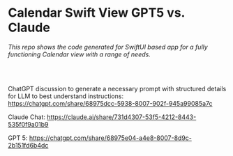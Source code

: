 # Calendar Swift View GPT5 vs. Claude
<i> 
  This repo shows the code generated for SwiftUI based app for a fully functioning Calendar view with a range of needs.
</i>

<br> <br>

ChatGPT discussion to generate a necessary prompt with structured details for LLM to best understand instructions:
https://chatgpt.com/share/68975dcc-5938-8007-902f-945a99085a7c

Claude Chat: 
https://claude.ai/share/731d4307-53f5-4212-8443-535f0f9a01b9

GPT 5:
https://chatgpt.com/share/68975e04-a4e8-8007-8d9c-2b151fd6b4dc
